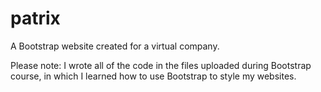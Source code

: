 # patrix
A Bootstrap website created for a virtual company.


Please note: I wrote all of the code in the files uploaded during Bootstrap course, in which I learned how to use Bootstrap to style my websites.
